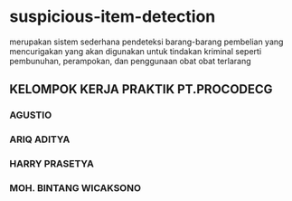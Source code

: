 # suspicious-item-detection

merupakan sistem sederhana pendeteksi barang-barang pembelian yang mencurigakan
yang akan digunakan untuk tindakan kriminal seperti pembunuhan, perampokan, dan penggunaan obat obat terlarang

## KELOMPOK KERJA PRAKTIK PT.PROCODECG
### AGUSTIO
### ARIQ ADITYA
### HARRY PRASETYA
### MOH. BINTANG WICAKSONO
